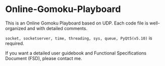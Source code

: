 # Online-Gomoku-Playboard
This is an Online Gomoku Playboard based on UDP. Each code file is well-organized and with detailed comments.

`socket, socketserver, time, threading, sys, queue, PyQt5(v5.10)` is required.

If you want a detailed user guidebook and Functional Specifications Document (FSD), please contact me.
